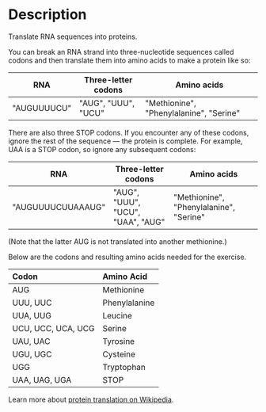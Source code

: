 # Description

Translate RNA sequences into proteins.

You can break an RNA strand into three-nucleotide sequences called codons and then translate them into amino acids to make a protein like so:

| RNA         | Three-letter codons | Amino acids                             |
|-------------|---------------------|-----------------------------------------|
| "AUGUUUUCU" | "AUG", "UUU", "UCU" | "Methionine", "Phenylalanine", "Serine" |

There are also three STOP codons. If you encounter any of these codons, ignore the rest of the sequence — the protein is complete. For example, UAA is a STOP codon, so ignore any subsequent codons:

| RNA               | Three-letter codons               | Amino acids                             |
|-------------------|-----------------------------------|-----------------------------------------|
| "AUGUUUUCUUAAAUG" | "AUG", "UUU", "UCU", "UAA", "AUG" | "Methionine", "Phenylalanine", "Serine" |

(Note that the latter AUG is not translated into another methionine.)

Below are the codons and resulting amino acids needed for the exercise.

| Codon              | Amino Acid    |
| :----------------- | :------------ |
| AUG                | Methionine    |
| UUU, UUC           | Phenylalanine |
| UUA, UUG           | Leucine       |
| UCU, UCC, UCA, UCG | Serine        |
| UAU, UAC           | Tyrosine      |
| UGU, UGC           | Cysteine      |
| UGG                | Tryptophan    |
| UAA, UAG, UGA      | STOP          |

Learn more about [protein translation on Wikipedia][protein-translation].

[protein-translation]: https://en.wikipedia.org/wiki/Translation_(biology)
